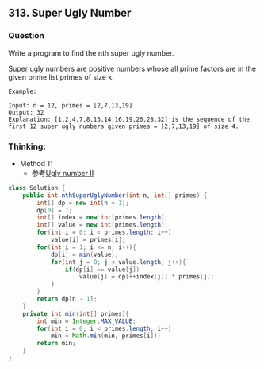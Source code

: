 ## 313. Super Ugly Number

### Question
Write a program to find the nth super ugly number.

Super ugly numbers are positive numbers whose all prime factors are in the given prime list primes of size k.

```
Example:

Input: n = 12, primes = [2,7,13,19]
Output: 32
Explanation: [1,2,4,7,8,13,14,16,19,26,28,32] is the sequence of the first 12 super ugly numbers given primes = [2,7,13,19] of size 4.
```

### Thinking:
* Method 1:
	* 参考[Ugly number II](https://github.com/Seanforfun/Algorithm-and-Leetcode/blob/master/leetcode/264.%20Ugly%20Number%20II.md)

```Java
class Solution {
    public int nthSuperUglyNumber(int n, int[] primes) {
        int[] dp = new int[n + 1];
        dp[0] = 1;
        int[] index = new int[primes.length];
        int[] value = new int[primes.length];
        for(int i = 0; i < primes.length; i++)
            value[i] = primes[i];
        for(int i = 1; i <= n; i++){
            dp[i] = min(value);
            for(int j = 0; j < value.length; j++){
                if(dp[i] == value[j])
                    value[j] = dp[++index[j]] * primes[j];
            }
        }
        return dp[n - 1];
    }
    private int min(int[] primes){
        int min = Integer.MAX_VALUE;
        for(int i = 0; i < primes.length; i++)
            min = Math.min(min, primes[i]);
        return min;
    }
}
```